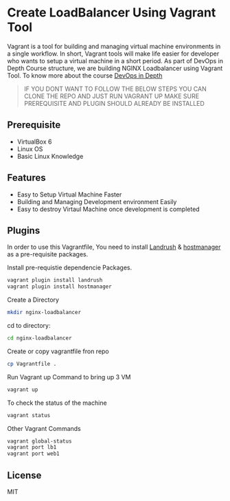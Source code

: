 # Create LoadBalancer Using Vagrant Tool 

Vagrant is a tool for building and managing virtual machine environments in a single workflow. In short, Vagrant tools will make life easier for developer who wants to setup a virtual machine in a short period. As part of DevOps in Depth Course structure, we are building NGINX Loadbalancer using Vagrant Tool. To know more about the course [DevOps in Depth]

> IF YOU DONT WANT TO FOLLOW THE BELOW STEPS 
> YOU CAN CLONE THE REPO AND JUST RUN VAGRANT UP
> MAKE SURE PREREQUISITE AND PLUGIN SHOULD ALREADY BE INSTALLED

## Prerequisite

- VirtualBox 6
- Linux OS
- Basic Linux Knowledge

## Features

- Easy to Setup Virtual Machine Faster
- Building and Managing Development environment Easily
- Easy to destroy Virtaul Machine once development is completed

## Plugins
In order to use this Vagrantfile, You need to install [Landrush] & [hostmanager] as a pre-requisite packages.

Install pre-requistie dependencie Packages.

```sh
vagrant plugin install landrush
vagrant plugin install hostmanager
```
Create a Directory
```sh
mkdir nginx-loadbalancer
```
cd to directory:
```sh
cd nginx-loadbalancer
```
Create or copy vagrantfile fron repo

```sh
cp Vagrantfile .
```

Run Vagrant up Command to bring up 3 VM

```sh
vagrant up
```
To check the status of the machine
```sh
vagrant status
```
Other Vagrant Commands

```sh
vagrant global-status
vagrant port lb1
vagrant port web1
```


## License

MIT

[//]: # (These are reference links used in the body of this note and get stripped out when the markdown processor does its job. There is no need to format nicely because it shouldn't be seen. Thanks SO - http://stackoverflow.com/questions/4823468/store-comments-in-markdown-syntax)
   [DevOps in Depth]: <https://www.jeeviacademy.com/devops-in-depth/>
   [Landrush]: <https://github.com/vagrant-landrush/landrush>
   [hostmanager]: <https://github.com/devopsgroup-io/vagrant-hostmanager>
   

